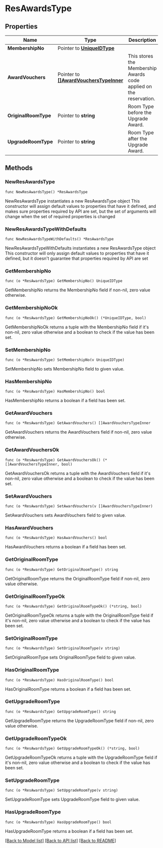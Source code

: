 # ResAwardsType

## Properties

Name | Type | Description | Notes
------------ | ------------- | ------------- | -------------
**MembershipNo** | Pointer to [**UniqueIDType**](UniqueIDType.md) |  | [optional] 
**AwardVouchers** | Pointer to [**[]AwardVouchersTypeInner**](AwardVouchersTypeInner.md) | This stores the Membership Awards code applied on the reservation. | [optional] 
**OriginalRoomType** | Pointer to **string** | Room Type before the Upgrade Award. | [optional] 
**UpgradeRoomType** | Pointer to **string** | Room Type after the Upgrade Award. | [optional] 

## Methods

### NewResAwardsType

`func NewResAwardsType() *ResAwardsType`

NewResAwardsType instantiates a new ResAwardsType object
This constructor will assign default values to properties that have it defined,
and makes sure properties required by API are set, but the set of arguments
will change when the set of required properties is changed

### NewResAwardsTypeWithDefaults

`func NewResAwardsTypeWithDefaults() *ResAwardsType`

NewResAwardsTypeWithDefaults instantiates a new ResAwardsType object
This constructor will only assign default values to properties that have it defined,
but it doesn't guarantee that properties required by API are set

### GetMembershipNo

`func (o *ResAwardsType) GetMembershipNo() UniqueIDType`

GetMembershipNo returns the MembershipNo field if non-nil, zero value otherwise.

### GetMembershipNoOk

`func (o *ResAwardsType) GetMembershipNoOk() (*UniqueIDType, bool)`

GetMembershipNoOk returns a tuple with the MembershipNo field if it's non-nil, zero value otherwise
and a boolean to check if the value has been set.

### SetMembershipNo

`func (o *ResAwardsType) SetMembershipNo(v UniqueIDType)`

SetMembershipNo sets MembershipNo field to given value.

### HasMembershipNo

`func (o *ResAwardsType) HasMembershipNo() bool`

HasMembershipNo returns a boolean if a field has been set.

### GetAwardVouchers

`func (o *ResAwardsType) GetAwardVouchers() []AwardVouchersTypeInner`

GetAwardVouchers returns the AwardVouchers field if non-nil, zero value otherwise.

### GetAwardVouchersOk

`func (o *ResAwardsType) GetAwardVouchersOk() (*[]AwardVouchersTypeInner, bool)`

GetAwardVouchersOk returns a tuple with the AwardVouchers field if it's non-nil, zero value otherwise
and a boolean to check if the value has been set.

### SetAwardVouchers

`func (o *ResAwardsType) SetAwardVouchers(v []AwardVouchersTypeInner)`

SetAwardVouchers sets AwardVouchers field to given value.

### HasAwardVouchers

`func (o *ResAwardsType) HasAwardVouchers() bool`

HasAwardVouchers returns a boolean if a field has been set.

### GetOriginalRoomType

`func (o *ResAwardsType) GetOriginalRoomType() string`

GetOriginalRoomType returns the OriginalRoomType field if non-nil, zero value otherwise.

### GetOriginalRoomTypeOk

`func (o *ResAwardsType) GetOriginalRoomTypeOk() (*string, bool)`

GetOriginalRoomTypeOk returns a tuple with the OriginalRoomType field if it's non-nil, zero value otherwise
and a boolean to check if the value has been set.

### SetOriginalRoomType

`func (o *ResAwardsType) SetOriginalRoomType(v string)`

SetOriginalRoomType sets OriginalRoomType field to given value.

### HasOriginalRoomType

`func (o *ResAwardsType) HasOriginalRoomType() bool`

HasOriginalRoomType returns a boolean if a field has been set.

### GetUpgradeRoomType

`func (o *ResAwardsType) GetUpgradeRoomType() string`

GetUpgradeRoomType returns the UpgradeRoomType field if non-nil, zero value otherwise.

### GetUpgradeRoomTypeOk

`func (o *ResAwardsType) GetUpgradeRoomTypeOk() (*string, bool)`

GetUpgradeRoomTypeOk returns a tuple with the UpgradeRoomType field if it's non-nil, zero value otherwise
and a boolean to check if the value has been set.

### SetUpgradeRoomType

`func (o *ResAwardsType) SetUpgradeRoomType(v string)`

SetUpgradeRoomType sets UpgradeRoomType field to given value.

### HasUpgradeRoomType

`func (o *ResAwardsType) HasUpgradeRoomType() bool`

HasUpgradeRoomType returns a boolean if a field has been set.


[[Back to Model list]](../README.md#documentation-for-models) [[Back to API list]](../README.md#documentation-for-api-endpoints) [[Back to README]](../README.md)


